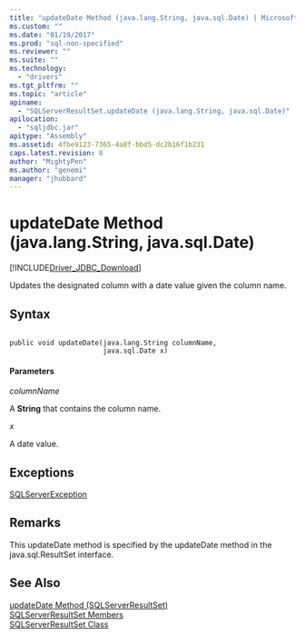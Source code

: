 ```yaml
---
title: "updateDate Method (java.lang.String, java.sql.Date) | Microsoft Docs"
ms.custom: ""
ms.date: "01/19/2017"
ms.prod: "sql-non-specified"
ms.reviewer: ""
ms.suite: ""
ms.technology: 
  - "drivers"
ms.tgt_pltfrm: ""
ms.topic: "article"
apiname: 
  - "SQLServerResultSet.updateDate (java.lang.String, java.sql.Date)"
apilocation: 
  - "sqljdbc.jar"
apitype: "Assembly"
ms.assetid: 4fbe9123-7365-4a8f-bbd5-dc2b16f1b231
caps.latest.revision: 8
author: "MightyPen"
ms.author: "genemi"
manager: "jhubbard"
---
```

# updateDate Method (java.lang.String, java.sql.Date)
[!INCLUDE[Driver_JDBC_Download](../../../includes/driver_jdbc_download.md)]

  Updates the designated column with a date value given the column name.  
  
## Syntax  
  
```  
  
public void updateDate(java.lang.String columnName,  
                       java.sql.Date x)  
```  
  
#### Parameters  
 *columnName*  
  
 A **String** that contains the column name.  
  
 *x*  
  
 A date value.  
  
## Exceptions  
 [SQLServerException](../../../connect/jdbc/reference/sqlserverexception-class.md)  
  
## Remarks  
 This updateDate method is specified by the updateDate method in the java.sql.ResultSet interface.  
  
## See Also  
 [updateDate Method &#40;SQLServerResultSet&#41;](../../../connect/jdbc/reference/updatedate-method-sqlserverresultset.md)   
 [SQLServerResultSet Members](../../../connect/jdbc/reference/sqlserverresultset-members.md)   
 [SQLServerResultSet Class](../../../connect/jdbc/reference/sqlserverresultset-class.md)  
  
  